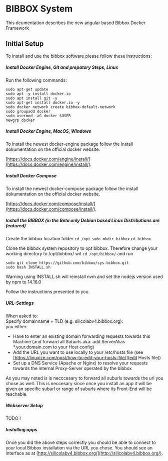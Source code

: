 # BIBBOX System

This dcumentation describes the new angular based Bibbox Docker Framework

## Initial Setup

To install and use the bibbox software please follow these instructions:

##### Install Docker Engine, Git and prepatory Steps, Linux

Run the following commands:

`sudo apt-get update`<br>
`sudo apt -y install docker.io`<br>
`sudo apt install git -y`<br>
`sudo apt-get install docker.io -y`<br>
`sudo docker network create bibbox-default-network`<br>
`sudo groupadd docker`<br>
`sudo usermod -aG docker $USER`<br>
`newgrp docker`<br>

##### Install Docker Engine, MacOS, Windows 

To install the newest docker-engine package follow the install dokumentation on the official docker website. 

[https://docs.docker.com/engine/install/](https://docs.docker.com/engine/install/).

##### Install Docker Compose

To install the newest docker-compose package follow the install dokumentation on the official docker website.

[https://docs.docker.com/compose/install/](https://docs.docker.com/compose/install/).

##### Install the BIBBOX (in the Beta only Debian based Linux Distributions are featured)

Create the bibbox location folder
`cd /opt`
`sudo mkdir bibbox`
`cd bibbox`

Clone the bibbox system repository to opt bibbox. Therefore change your working directory to /opt/bibbox/ wit `cd /opt/bibbox/` and run

`sudo git clone https://github.com/bibbox/sys-bibbox.git`<br>
`sudo bash INSTALL.sh`<br>

Warning using INSTALL.sh will reinstall nvm and set the nodejs version used by npm to 14.16.0

Follow the instructions presented to you. 

##### URL-Settings

When asked to: <br>
Specify domainname + TLD (e.g. silicolabv4.bibbox.org):  <br>
you either: 

* Have to enter an existing domain forwarding requests towards this Machine (and forward all Suburls aka: add  ServerAlias \*.your.domain.com to your Host config)
* Add the URL you want to use locally to your /etc/hosts file (see [https://linuxize.com/post/how-to-edit-your-hosts-file/](edit Hosts file))
* Set up a DNS Service (Apache or Nginx) to resolve your requests towards the internal Proxy-Server operated by the bibbox

As you may noted is is necccesary to forward all suburls towards the url you chose as well. This is neccesary since once you install an app it will be given an specific suburl or range of suburls where its Front-End will be reachable.

##### Webserver Setup 

TODO !

##### Installing apps

Once you did the above steps correctly you should be able to connect to your local Bibbox installation via the URL you chose.
You should see an interface as at [http://silicolabv4.bibbox.org/](http://silicolabv4.bibbox.org/).








